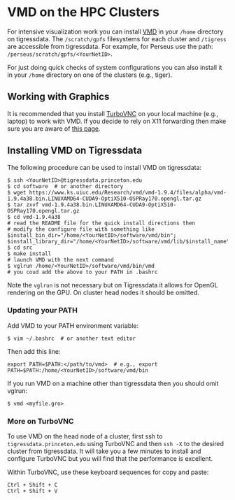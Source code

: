 # VMD on the HPC Clusters

For intensive visualization work you can install [VMD](https://www.ks.uiuc.edu/Research/vmd/) in your `/home` directory on tigressdata. The `/scratch/gpfs` filesystems for each cluster and `/tigress` are
accessible from tigressdata. For example, for Perseus use the path: `/perseus/scratch/gpfs/<YourNetID>`.

For just doing quick checks of system configurations you can also install it in your `/home` directory on one of the
clusters (e.g., tiger).

## Working with Graphics

It is recommended that you install [TurboVNC](https://researchcomputing.princeton.edu/turbovnc) on your local machine (e.g., laptop) to work with VMD. If you decide to rely on X11 forwarding then make sure you are aware of [this page](https://researchcomputing.princeton.edu/sshX).

## Installing VMD on Tigressdata

The following procedure can be used to install VMD on tigressdata:

```
$ ssh <YourNetID>@tigressdata.princeton.edu
$ cd software  # or another directory
$ wget https://www.ks.uiuc.edu/Research/vmd/vmd-1.9.4/files/alpha/vmd-1.9.4a38.bin.LINUXAMD64-CUDA9-OptiX510-OSPRay170.opengl.tar.gz
$ tar zxvf vmd-1.9.4a38.bin.LINUXAMD64-CUDA9-OptiX510-OSPRay170.opengl.tar.gz
$ cd vmd-1.9.4a38
# read the README file for the quick install directions then
# modify the configure file with something like
$install_bin_dir="/home/<YourNetID>/software/vmd/bin";
$install_library_dir="/home/<YourNetID>/software/vmd/lib/$install_name";
$ cd src
$ make install
# launch VMD with the next command
$ vglrun /home/<YourNetID>/software/vmd/bin/vmd
# you coud add the above to your PATH in .bashrc
```

Note the `vglrun` is not necessary but on Tigressdata it allows for OpenGL rendering on the GPU. On cluster head nodes it should be omitted.

### Updating your PATH

Add VMD to your PATH environment variable:

```
$ vim ~/.bashrc  # or another text editor
```

Then add this line:

```
export PATH=$PATH:</path/to/vmd>  # e.g., export PATH=$PATH:/home/<YourNetID>/software/vmd/bin
```

If you run VMD on a machine other than tigressdata then you should omit vglrun:

```
$ vmd <myfile.gro>
```

### More on TurboVNC

To use VMD on the head node of a cluster, first ssh to `tigressdata.princeton.edu` using TurboVNC and then `ssh -X` to the desired cluster from tigressdata. It will take you a few minutes to install and configure TurboVNC but you will find that the performance is excellent.

Within TurboVNC, use these keyboard sequences for copy and paste:

```
Ctrl + Shift + C
Ctrl + Shift + V
```
